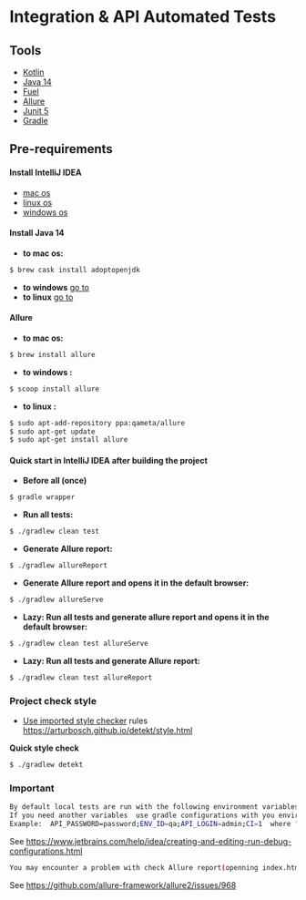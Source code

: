 # Integration & API Automated Tests
 
## Tools
* [Kotlin](https://kotlinlang.org/)
* [Java 14](https://openjdk.java.net/projects/jdk/14/)
* [Fuel](https://github.com/kittinunf/fuel)
* [Allure](https://docs.qameta.io/allure/)
* [Junit 5](https://junit.org/junit5/docs/current/user-guide/#api-evolution/)
* [Gradle](https://gradle.org/)

## Pre-requirements
#### Install IntelliJ IDEA
* [mac os](https://www.jetbrains.com/idea/download/#section=mac)
* [linux os](https://www.jetbrains.com/idea/download/#section=linux)
* [windows os](https://www.jetbrains.com/idea/download/#section=windows)

#### Install Java 14
* **to mac os:**
```bash 
$ brew cask install adoptopenjdk
```
* **to windows** [go to](https://adoptopenjdk.net/installation.html?variant=openjdk14&jvmVariant=hotspot#x64_win-jdk)
* **to linux** [go to](https://adoptopenjdk.net/installation.html?variant=openjdk14&jvmVariant=hotspot#x64_linux-jdk)
#### Allure 
* **to mac os:** 
```bash 
$ brew install allure
```
* **to windows :**
```bash
$ scoop install allure
```
* **to linux :**
```bash
$ sudo apt-add-repository ppa:qameta/allure
$ sudo apt-get update 
$ sudo apt-get install allure
```
#### Quick start in IntelliJ IDEA after building the project
* **Before all (once)**
```bash
$ gradle wrapper
```

* **Run all tests:**
 ```bash 
 $ ./gradlew clean test
```
* **Generate Allure report:**
```bash 
$ ./gradlew allureReport
```
* **Generate Allure report and opens it in the default browser:** 
```bash
$ ./gradlew allureServe
``` 

* **Lazy: Run all tests and generate allure report and opens it in the default browser:**
 ```bash 
 $ ./gradlew clean test allureServe
```

* **Lazy: Run all tests and generate Allure report:** 
 ```bash 
 $ ./gradlew clean test allureReport
```

### Project check style
* [Use imported style checker](https://github.com/arturbosch/detekt)
    rules https://arturbosch.github.io/detekt/style.html

 **Quick style check**   
```bash
$ ./gradlew detekt
```

### Important
```bash
By default local tests are run with the following environment variables that a taken from build.gradle.kts.
If you need another variables  use gradle configurations with you environment variables.  
Example:  API_PASSWORD=password;ENV_ID=qa;API_LOGIN=admin;CI=1  where "CI" not null
```
See https://www.jetbrains.com/help/idea/creating-and-editing-run-debug-configurations.html

```bash
You may encounter a problem with check Allure report(openning index.html) locally
```
See https://github.com/allure-framework/allure2/issues/968
